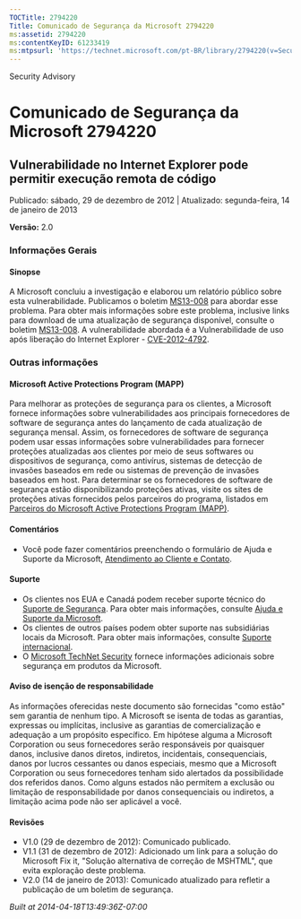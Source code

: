 ```yaml
---
TOCTitle: 2794220
Title: Comunicado de Segurança da Microsoft 2794220
ms:assetid: 2794220
ms:contentKeyID: 61233419
ms:mtpsurl: 'https://technet.microsoft.com/pt-BR/library/2794220(v=Security.10)'
---
```


Security Advisory

Comunicado de Segurança da Microsoft 2794220
============================================

Vulnerabilidade no Internet Explorer pode permitir execução remota de código
----------------------------------------------------------------------------

Publicado: sábado, 29 de dezembro de 2012 | Atualizado: segunda-feira, 14 de janeiro de 2013

**Versão:** 2.0

### Informações Gerais

#### Sinopse

A Microsoft concluiu a investigação e elaborou um relatório público sobre esta vulnerabilidade. Publicamos o boletim [MS13-008](http://go.microsoft.com/fwlink/?linkid=275628) para abordar esse problema. Para obter mais informações sobre este problema, inclusive links para download de uma atualização de segurança disponível, consulte o boletim [MS13-008](http://technet.microsoft.com/pt-br/security/bulletin/ms13-008). A vulnerabilidade abordada é a Vulnerabilidade de uso após liberação do Internet Explorer - [CVE-2012-4792](http://www.cve.mitre.org/cgi-bin/cvename.cgi?name=cve-2012-4792).

### Outras informações

#### Microsoft Active Protections Program (MAPP)

Para melhorar as proteções de segurança para os clientes, a Microsoft fornece informações sobre vulnerabilidades aos principais fornecedores de software de segurança antes do lançamento de cada atualização de segurança mensal. Assim, os fornecedores de software de segurança podem usar essas informações sobre vulnerabilidades para fornecer proteções atualizadas aos clientes por meio de seus softwares ou dispositivos de segurança, como antivírus, sistemas de detecção de invasões baseados em rede ou sistemas de prevenção de invasões baseados em host. Para determinar se os fornecedores de software de segurança estão disponibilizando proteções ativas, visite os sites de proteções ativas fornecidos pelos parceiros do programa, listados em [Parceiros do Microsoft Active Protections Program (MAPP)](http://go.microsoft.com/fwlink/?linkid=215201).

#### Comentários

-   Você pode fazer comentários preenchendo o formulário de Ajuda e Suporte da Microsoft, [Atendimento ao Cliente e Contato](http://support.microsoft.com/kb/?scid=sw;en;1257&=1&=technet&sd=tech).

#### Suporte

-   Os clientes nos EUA e Canadá podem receber suporte técnico do [Suporte de Segurança](http://go.microsoft.com/fwlink/?linkid=21131). Para obter mais informações, consulte [Ajuda e Suporte da Microsoft](http://support.microsoft.com/).
-   Os clientes de outros países podem obter suporte nas subsidiárias locais da Microsoft. Para obter mais informações, consulte [Suporte internacional](http://go.microsoft.com/fwlink/?linkid=21155).
-   O [Microsoft TechNet Security](http://go.microsoft.com/fwlink/?linkid=21132) fornece informações adicionais sobre segurança em produtos da Microsoft.

#### Aviso de isenção de responsabilidade

As informações oferecidas neste documento são fornecidas "como estão" sem garantia de nenhum tipo. A Microsoft se isenta de todas as garantias, expressas ou implícitas, inclusive as garantias de comercialização e adequação a um propósito específico. Em hipótese alguma a Microsoft Corporation ou seus fornecedores serão responsáveis por quaisquer danos, inclusive danos diretos, indiretos, incidentais, consequenciais, danos por lucros cessantes ou danos especiais, mesmo que a Microsoft Corporation ou seus fornecedores tenham sido alertados da possibilidade dos referidos danos. Como alguns estados não permitem a exclusão ou limitação de responsabilidade por danos consequenciais ou indiretos, a limitação acima pode não ser aplicável a você.

#### Revisões

-   V1.0 (29 de dezembro de 2012): Comunicado publicado.
-   V1.1 (31 de dezembro de 2012): Adicionado um link para a solução do Microsoft Fix it, "Solução alternativa de correção de MSHTML", que evita exploração deste problema.
-   V2.0 (14 de janeiro de 2013): Comunicado atualizado para refletir a publicação de um boletim de segurança.

*Built at 2014-04-18T13:49:36Z-07:00*

